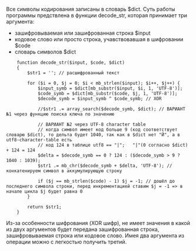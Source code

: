 Все символы кодирования записаны в словарь $dict.
Суть работы программы предствлена в функции decode_str, которая принимает три аргумента:
- зашифровываемая или зашифрованная строка $input 
- кодовое слово или просто строка, учавствовавшая в шифровании $code
- словарь символов $dict

```
    function decode_str($input, $code, $dict)
    {
        $str1 = ''; // расшифрованный текст
    
        for ($i = 0, $j = 0; $i < mb_strlen($input); $i++, $j++) {
            $input_symb = $dict[mb_substr($input, $i, 1, 'UTF-8')];
            $code_symb = $dict[mb_substr($code, $j, 1, 'UTF-8')];
            $decode_symb = $input_symb ^ $code_symb; // XOR
    
            //$str1 .= array_search($decode_symb, $dict); // ВАРИАНТ №1 через функцию поиска ключа по значению
    
            // ВАРИАНТ №2 через UTF-8 character table
            // когда символ имеет код больше 9 (код соответствует словарю $dict), то дельта будет 1040, так как в $dict нет "Й", а в utf8-character-table есть
            // код 124 в таблице utf8 == "|";   "|"(0 согласно $dict) + 124 = 124
            $delta = $decode_symb == 0 ? 124 : ($decode_symb > 9 ? 1040 : 1039);
            $str1 .= mb_chr($decode_symb + $delta, 'UTF-8'); // конкатенируем символ в аккумулирующую строку
    
            if ($j == mb_strlen($code) - 1) $j = -1; // дошёл до последнего символа строки, перед инкрементацией ставим $j = -1 => в начале цикла $j будет равна 0
        }
    
        return $str1;
    }
```

Из-за особенности шифрования (XOR шифр), не имеет значения в какой из двух аргументов будет передана зашифрованная строка, зашифровываемая строка или кодовое слово.
Имея два аргумента из операции можно с легкостью получить третий.
